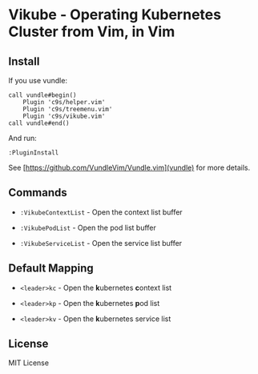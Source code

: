 Vikube - Operating Kubernetes Cluster from Vim, in Vim
======================================================

Install
-------

If you use vundle:

```
call vundle#begin()
    Plugin 'c9s/helper.vim'
    Plugin 'c9s/treemenu.vim'
    Plugin 'c9s/vikube.vim'
call vundle#end()
```

And run:

```
:PluginInstall
```

See [https://github.com/VundleVim/Vundle.vim](vundle) for more details.

Commands
--------

- `:VikubeContextList` - Open the context list buffer

- `:VikubePodList` - Open the pod list buffer

- `:VikubeServiceList` - Open the service list buffer


Default Mapping
---------------

- `<leader>kc` - Open the **k**ubernetes **c**ontext list

- `<leader>kp` - Open the **k**ubernetes **p**od list

- `<leader>kv` - Open the **k**ubernetes ser*v*ice list


License
----------
MIT License
